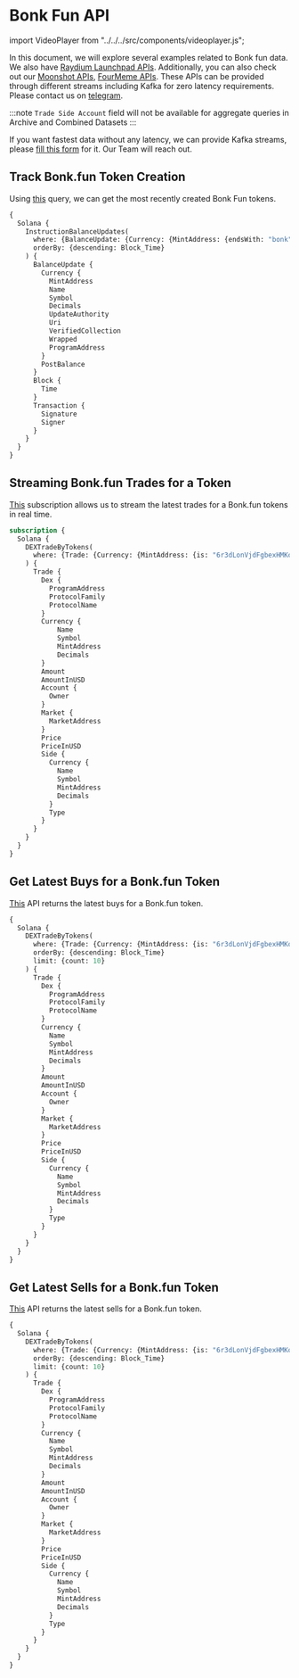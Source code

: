 # Bonk Fun API

import VideoPlayer from "../../../src/components/videoplayer.js";

In this document, we will explore several examples related to Bonk fun data. We also have [Raydium Launchpad APIs](https://docs.bitquery.io/docs/examples/Solana/launchpad-raydium/).
Additionally, you can also check out our [Moonshot APIs](https://docs.bitquery.io/docs/examples/Solana/Moonshot-API/), [FourMeme APIs](https://docs.bitquery.io/docs/examples/BSC/four-meme-api/).
These APIs can be provided through different streams including Kafka for zero latency requirements. Please contact us on [telegram](https://t.me/Bloxy_info).

:::note
`Trade Side Account` field will not be available for aggregate queries in Archive and Combined Datasets
:::

<head>
  <meta name="title" content="Bonk Fun API - Solana - Tokens, Trades, Live Prices"/>
  <meta name="description" content="Get on-chain data of any Bonk.fun based token through our Bonk.fun API."/>
  <meta name="keywords" content="Bonk.fun API,Bonk.fun on-chain data API,Bonk.fun token data API,Bonk.fun blockchain API,Bonk.fun DEX data API,Bonk.fun API documentation,Bonk.fun crypto API,Bonk.fun web3 API,DEX Trades,Solana,Blast,Bonk.fun memecoins,Solana DEX,Blast DEX,token trading,blockchain data,crypto trading"/>
  <meta name="robots" content="index, follow"/>
  <meta http-equiv="Content-Type" content="text/html; charset=utf-8"/>
  <meta name="language" content="English"/>

<meta property="og:type" content="website" />
<meta
  property="og:title"
  content="Bonk Fun API - Solana - Tokens, Trades, Live Prices"
/>
<meta
  property="og:description"
  content="Get on-chain data of any Bonk.fun based token through our Bonk.fun API."
/>

  <meta property="twitter:card" content="summary_large_image"/>
  <meta property="twitter:title" content="Bonk Fun API - Solana - Tokens, Trades, Live Prices"/>
  <meta property="twitter:description" content="Get on-chain data of any Bonk.fun based token through our Bonk.fun API."/>
</head>

If you want fastest data without any latency, we can provide Kafka streams, please [fill this form](https://bitquery.io/forms/api) for it. Our Team will reach out.

## Track Bonk.fun Token Creation

Using [this](https://ide.bitquery.io/latest-token-created-on-bonk-fun) query, we can get the most recently created Bonk Fun tokens.

```graphql
{
  Solana {
    InstructionBalanceUpdates(
      where: {BalanceUpdate: {Currency: {MintAddress: {endsWith: "bonk"}}}, Instruction: {Program: {Address: {is: "LanMV9sAd7wArD4vJFi2qDdfnVhFxYSUg6eADduJ3uj"}, Method: {is: "initialize"}}}, Transaction: {Result: {Success: true}}}
      orderBy: {descending: Block_Time}
    ) {
      BalanceUpdate {
        Currency {
          MintAddress
          Name
          Symbol
          Decimals
          UpdateAuthority
          Uri
          VerifiedCollection
          Wrapped
          ProgramAddress
        }
        PostBalance
      }
      Block {
        Time
      }
      Transaction {
        Signature
        Signer
      }
    }
  }
}
```

## Streaming Bonk.fun Trades for a Token

[This](https://ide.bitquery.io/bonkfun-token-trade-stream) subscription allows us to stream the latest trades for a Bonk.fun tokens in real time.

```graphql
subscription {
  Solana {
    DEXTradeByTokens(
      where: {Trade: {Currency: {MintAddress: {is: "6r3dLonVjdFgbexHMKoMtiiAXCzVYBmoUrmixER9bonk"}}}}
    ) {
      Trade {
        Dex {
          ProgramAddress
          ProtocolFamily
          ProtocolName
        }
        Currency {
            Name
            Symbol
            MintAddress
            Decimals
        }
        Amount
        AmountInUSD
        Account {
          Owner
        }
        Market {
          MarketAddress
        }
        Price
        PriceInUSD
        Side {
          Currency {
            Name
            Symbol
            MintAddress
            Decimals
          }
          Type
        }
      }
    }
  }
}
```

## Get Latest Buys for a Bonk.fun Token

[This](https://ide.bitquery.io/bonkfun-token-buys) API returns the latest buys for a Bonk.fun token.

```graphql
{
  Solana {
    DEXTradeByTokens(
      where: {Trade: {Currency: {MintAddress: {is: "6r3dLonVjdFgbexHMKoMtiiAXCzVYBmoUrmixER9bonk"}}, Side: {Type: {is: buy}}}, Transaction: {Result: {Success: true}}}
      orderBy: {descending: Block_Time}
      limit: {count: 10}
    ) {
      Trade {
        Dex {
          ProgramAddress
          ProtocolFamily
          ProtocolName
        }
        Currency {
          Name
          Symbol
          MintAddress
          Decimals
        }
        Amount
        AmountInUSD
        Account {
          Owner
        }
        Market {
          MarketAddress
        }
        Price
        PriceInUSD
        Side {
          Currency {
            Name
            Symbol
            MintAddress
            Decimals
          }
          Type
        }
      }
    }
  }
}
```

## Get Latest Sells for a Bonk.fun Token

[This](https://ide.bitquery.io/bonkfun-token-sells) API returns the latest sells for a Bonk.fun token.

```graphql
{
  Solana {
    DEXTradeByTokens(
      where: {Trade: {Currency: {MintAddress: {is: "6r3dLonVjdFgbexHMKoMtiiAXCzVYBmoUrmixER9bonk"}}, Side: {Type: {is: sell}}}, Transaction: {Result: {Success: true}}}
      orderBy: {descending: Block_Time}
      limit: {count: 10}
    ) {
      Trade {
        Dex {
          ProgramAddress
          ProtocolFamily
          ProtocolName
        }
        Currency {
          Name
          Symbol
          MintAddress
          Decimals
        }
        Amount
        AmountInUSD
        Account {
          Owner
        }
        Market {
          MarketAddress
        }
        Price
        PriceInUSD
        Side {
          Currency {
            Name
            Symbol
            MintAddress
            Decimals
          }
          Type
        }
      }
    }
  }
}
```